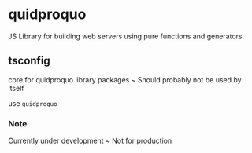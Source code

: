 # quidproquo

JS Library for building web servers using pure functions and generators.

## tsconfig

core for quidproquo library packages ~ Should probably not be used by itself

use `quidproquo`

### Note

Currently under development ~ Not for production
